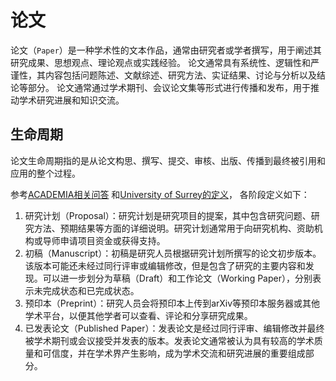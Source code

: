 # 论文

论文（`Paper`）是一种学术性的文本作品，通常由研究者或学者撰写，用于阐述其研究成果、思想观点、理论观点或实践经验。
论文通常具有系统性、逻辑性和严谨性，其内容包括问题陈述、文献综述、研究方法、实证结果、讨论与分析以及结论等部分。
论文通常通过学术期刊、会议论文集等形式进行传播和发布，用于推动学术研究进展和知识交流。

## 生命周期

论文生命周期指的是从论文构思、撰写、提交、审核、出版、传播到最终被引用和应用的整个过程。

参考[ACADEMIA相关问答](https://academia.stackexchange.com/questions/13089/what-are-the-boundaries-between-draft-manuscript-preprint-paper-and-article)
和[University of Surrey的定义](https://www.surrey.ac.uk/library/open-research/preprints)，
各阶段定义如下：
1. 研究计划（Proposal）：研究计划是研究项目的提案，其中包含研究问题、研究方法、预期结果等方面的详细说明。研究计划通常用于向研究机构、资助机构或导师申请项目资金或获得支持。
2. 初稿（Manuscript）：初稿是研究人员根据研究计划所撰写的论文初步版本。该版本可能还未经过同行评审或编辑修改，但是包含了研究的主要内容和发现。可以进一步划分为草稿（Draft）和工作论文（Working Paper），分别表示未完成状态和已完成状态。
3. 预印本（Preprint）：研究人员会将预印本上传到arXiv等预印本服务器或其他学术平台，以便其他学者可以查看、评论和分享研究成果。
4. 已发表论文（Published Paper）：发表论文是经过同行评审、编辑修改并最终被学术期刊或会议接受并发表的版本。发表论文通常被认为具有较高的学术质量和可信度，并在学术界产生影响，成为学术交流和研究进展的重要组成部分。
